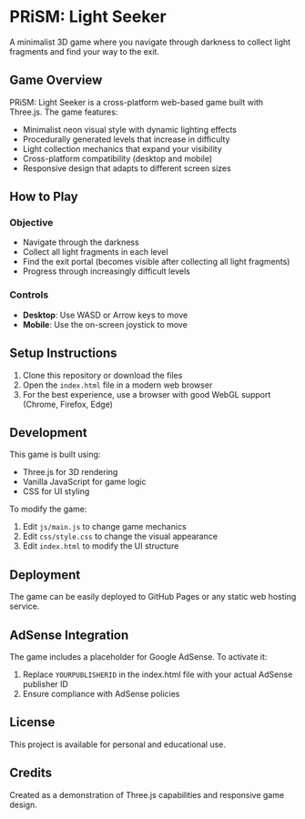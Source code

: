 # PRiSM: Light Seeker

A minimalist 3D game where you navigate through darkness to collect light fragments and find your way to the exit.

## Game Overview

PRiSM: Light Seeker is a cross-platform web-based game built with Three.js. The game features:

- Minimalist neon visual style with dynamic lighting effects
- Procedurally generated levels that increase in difficulty
- Light collection mechanics that expand your visibility
- Cross-platform compatibility (desktop and mobile)
- Responsive design that adapts to different screen sizes

## How to Play

### Objective
- Navigate through the darkness
- Collect all light fragments in each level
- Find the exit portal (becomes visible after collecting all light fragments)
- Progress through increasingly difficult levels

### Controls
- **Desktop**: Use WASD or Arrow keys to move
- **Mobile**: Use the on-screen joystick to move

## Setup Instructions

1. Clone this repository or download the files
2. Open the `index.html` file in a modern web browser
3. For the best experience, use a browser with good WebGL support (Chrome, Firefox, Edge)

## Development

This game is built using:
- Three.js for 3D rendering
- Vanilla JavaScript for game logic
- CSS for UI styling

To modify the game:
1. Edit `js/main.js` to change game mechanics
2. Edit `css/style.css` to change the visual appearance
3. Edit `index.html` to modify the UI structure

## Deployment

The game can be easily deployed to GitHub Pages or any static web hosting service.

## AdSense Integration

The game includes a placeholder for Google AdSense. To activate it:
1. Replace `YOURPUBLISHERID` in the index.html file with your actual AdSense publisher ID
2. Ensure compliance with AdSense policies

## License

This project is available for personal and educational use.

## Credits

Created as a demonstration of Three.js capabilities and responsive game design.